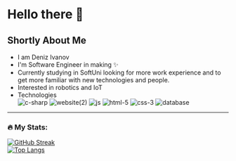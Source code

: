 
# Hello there 👋
## Shortly About Me 
- I am Deniz Ivanov
- I'm Software Engineer in making ✨
- Currently studying in SoftUni looking for more work experience and to get more familiar with new technologies and people.
- Interested in robotics and IoT 
- Technologies </br>
![c-sharp](https://github.com/JacksonJS12/JacksonJS12/assets/99989417/02d62fed-2cf1-4f96-9214-68a1b9b66858)
![website(2)](https://github.com/JacksonJS12/JacksonJS12/assets/99989417/e80c882b-af98-4e19-a7f8-448aeb4e1104)
![js](https://github.com/JacksonJS12/JacksonJS12/assets/99989417/5307fe8c-e630-4ff3-87d6-e3efd50df348)
![html-5](https://github.com/JacksonJS12/JacksonJS12/assets/99989417/0a135f49-ef95-4ea8-99d7-b82bd348c062)
![css-3](https://github.com/JacksonJS12/JacksonJS12/assets/99989417/19a27a5e-39ea-433e-acc3-4da7520139c8)
![database](https://github.com/JacksonJS12/JacksonJS12/assets/99989417/030828b9-40a7-4fca-a535-55b9e1dd8d6)

---
### :fire: My Stats:
[![GitHub Streak](http://github-readme-streak-stats.herokuapp.com?user=JacksonJS12&theme=elegant)](https://git.io/streak-stats) <br>
[![Top Langs](https://github-readme-stats.vercel.app/api/top-langs/?username=JacksonJS12&layout=compact&theme=vision-friendly-dark)](https://github.com/anuraghazra/github-readme-stats)

